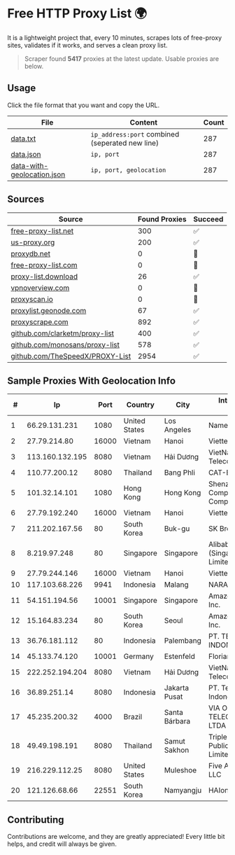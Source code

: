 
# Free HTTP Proxy List 🌍

It is a lightweight project that, every 10 minutes, scrapes lots of free-proxy sites, validates if it works, and serves a clean proxy list.


> Scraper found **5417** proxies at the latest update. Usable proxies are below.

## Usage

Click the file format that you want and copy the URL.


|File|Content|Count|
|----|-------|-----|
|[data.txt](https://raw.githubusercontent.com/themiralay/Proxy-List-World/master/data.txt)|`ip_address:port` combined (seperated new line)|287|
|[data.json](https://raw.githubusercontent.com/themiralay/Proxy-List-World/master/data.json)|`ip, port`|287|
|[data-with-geolocation.json](https://raw.githubusercontent.com/themiralay/Proxy-List-World/master/data-with-geolocation.json)|`ip, port, geolocation`|287|

## Sources

|Source|Found Proxies|Succeed|
|------|-------------|-------|
|[free-proxy-list.net](https://free-proxy-list.net)|300|✅|
|[us-proxy.org](https://www.us-proxy.org)|200|✅|
|[proxydb.net](http://proxydb.net)|0|🚫|
|[free-proxy-list.com](https://free-proxy-list.com/?page=&port=&type%5B%5D=http&type%5B%5D=https&up_time=0&search=Search)|0|🚫|
|[proxy-list.download](https://www.proxy-list.download/HTTP)|26|✅|
|[vpnoverview.com](https://vpnoverview.com/privacy/anonymous-browsing/free-proxy-servers)|0|🚫|
|[proxyscan.io](https://www.proxyscan.io)|0|🚫|
|[proxylist.geonode.com](https://proxylist.geonode.com/api/proxy-list?limit=300&page=1&sort_by=lastChecked&sort_type=desc&protocols=http,https)|67|✅|
|[proxyscrape.com](https://api.proxyscrape.com/v2/?request=displayproxies&protocol=http&timeout=10000&country=all&ssl=all&anonymity=all)|892|✅|
|[github.com/clarketm/proxy-list](https://raw.githubusercontent.com/clarketm/proxy-list/master/proxy-list-raw.txt)|400|✅|
|[github.com/monosans/proxy-list](https://raw.githubusercontent.com/monosans/proxy-list/main/proxies/http.txt)|578|✅|
|[github.com/TheSpeedX/PROXY-List](https://raw.githubusercontent.com/TheSpeedX/PROXY-List/master/http.txt)|2954|✅|


## Sample Proxies With Geolocation Info

|#|Ip|Port|Country|City|Internet Service Provider|
|-|--|----|-------|----|-------------------------|
|1|66.29.131.231|1080|United States|Los Angeles|Namecheap, Inc.|
|2|27.79.214.80|16000|Vietnam|Hanoi|Viettel Corporation|
|3|113.160.132.195|8080|Vietnam|Hải Dương|VietNam Post and Telecom Corporation|
|4|110.77.200.12|8080|Thailand|Bang Phli|CAT-BB|
|5|101.32.14.101|1080|Hong Kong|Hong Kong|Shenzhen Tencent Computer Systems Company Limited|
|6|27.79.192.240|16000|Vietnam|Hanoi|Viettel Corporation|
|7|211.202.167.56|80|South Korea|Buk-gu|SK Broadband Co Ltd|
|8|8.219.97.248|80|Singapore|Singapore|Alibaba Cloud (Singapore) Private Limited|
|9|27.79.244.146|16000|Vietnam|Hanoi|Viettel Corporation|
|10|117.103.68.226|9941|Indonesia|Malang|NARATEL|
|11|54.151.194.56|10001|Singapore|Singapore|Amazon Technologies Inc.|
|12|15.164.83.234|80|South Korea|Seoul|Amazon Technologies Inc.|
|13|36.76.181.112|80|Indonesia|Palembang|PT. TELKOM INDONESIA|
|14|45.133.74.120|10001|Germany|Estenfeld|Florian Kolb|
|15|222.252.194.204|8080|Vietnam|Hải Dương|VietNam Post and Telecom Corporation|
|16|36.89.251.14|8080|Indonesia|Jakarta Pusat|PT. Telekomunikasi Indonesia|
|17|45.235.200.32|4000|Brazil|Santa Bárbara|VIA ONDAS TELECOMUNICACOES LTDA|
|18|49.49.198.191|8080|Thailand|Samut Sakhon|Triple T Broadband Public Company Limited|
|19|216.229.112.25|8080|United States|Muleshoe|Five Area Systems, LLC|
|20|121.126.68.66|22551|South Korea|Namyangju|HAIonNet|



## Contributing

Contributions are welcome, and they are greatly appreciated! Every
little bit helps, and credit will always be given.

